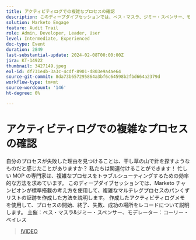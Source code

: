 ```yaml
---
title: アクティビティログでの複雑なプロセスの確認
description: このディープダイブセッションでは、ベス・マスラ、ジミー・スペンサー、モデレーターのコーリー・ベイレスが、アクティビティ・ログ・ノートを使用して、プロセスの開始、終了、失敗、成功を追跡し、Marketoの複雑なマルチレッグ・プロセスのための革新的なトラブルシューティング手法を説明します。
solution: Marketo Engage
feature: Audit Trail
role: Admin, Developer, Leader, User
level: Intermediate, Experienced
doc-type: Event
duration: 2849
last-substantial-update: 2024-02-08T00:00:00Z
jira: KT-14922
thumbnail: 3427149.jpeg
exl-id: df731e4b-3a3c-4cdf-8901-d803e9a4ae64
source-git-commit: 8da73b657295864a3bf6c64598b2fbd664a2379d
workflow-type: tm+mt
source-wordcount: '146'
ht-degree: 0%

---
```


# アクティビティログでの複雑なプロセスの確認

自分のプロセスが失敗した理由を見つけることは、干し草の山で針を探すようなものだと感じたことがありますか？ 私たちは関連付けることができます！ 忙しい MOP の専門家は、複雑なプロセスをトラブルシューティングするための効率的な方法を求めています。 このディープダイブセッションでは、Marketo チャンピオンが標準搭載の考え方を使用して、複雑なマルチレグプロセスのパンくずリストの証跡を作成した方法を説明します。 作成したアクティビティログメモを使用して、プロセスの開始、終了、失敗、成功の場所をレコードについて説明します。 主催：ベス・マスラ&amp;ジミー・スペンサー、モデレーター：コーリー・ベイレス

>[!VIDEO](https://video.tv.adobe.com/v/3427149/?learn=on)
